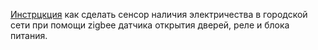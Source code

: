 [Инстрцкция](./ac-grid-sensor/based-on-zigbee-door-sensor/readme-ru.md) как сделать сенсор наличия электричества в городской сети при помощи zigbee датчика открытия дверей, реле и блока питания.